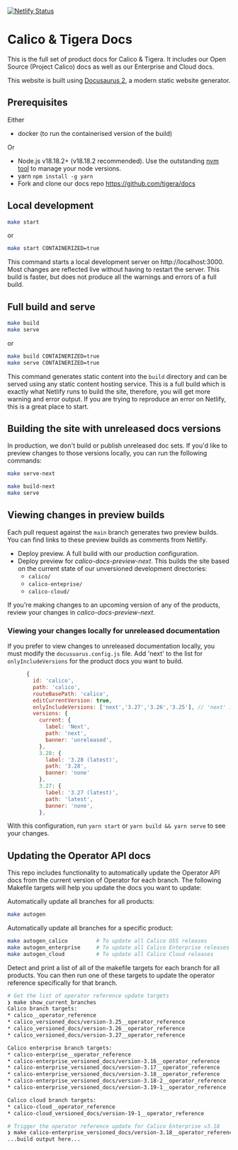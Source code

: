 [![Netlify Status](https://api.netlify.com/api/v1/badges/58c3464e-f1ba-4a32-8c6e-0e41fe8e0f45/deploy-status)](https://app.netlify.com/sites/tigera/deploys)
# Calico & Tigera Docs

This is the full set of product docs for Calico & Tigera. It includes our Open Source (Project Calico) docs
as well as our Enterprise and Cloud docs.

This website is built using [Docusaurus 2](https://docusaurus.io/), a modern static website generator.

## Prerequisites

Either 

* docker (to run the containerised version of the build)

Or

* Node.js v18.18.2+ (v18.18.2 recommended). Use the outstanding [nvm tool](https://github.com/nvm-sh/nvm) to manage your node versions.
* yarn `npm install -g yarn`
* Fork and clone our docs repo <https://github.com/tigera/docs>

## Local development

```bash
make start 
```
or

```bash
make start CONTAINERIZED=true
```

This command starts a local development server on http://localhost:3000. Most changes are reflected live without
having to restart the server. This build is faster, but does not produce all the warnings and errors of a full build.

## Full build and serve

```bash
make build
make serve
```
or
```bash
make build CONTAINERIZED=true
make serve CONTAINERIZED=true
```

This command generates static content into the `build` directory and can be served using any static content hosting
service. This is a full build which is exactly what Netlify runs to build the site, therefore, you will get more
warning and error output. If you are trying to reproduce an error on Netlify, this is a great place to start.

## Building the site with unreleased docs versions

In production, we don't build or publish unreleased doc sets.
If you'd like to preview changes to those versions locally, you can run the following commands:

```bash
make serve-next
```

```bash
make build-next
make serve
```

## Viewing changes in preview builds

Each pull request against the `main` branch generates two preview builds.
You can find links to these preview builds as comments from Netlify.

* Deploy preview. A full build with our production configuration. 
* Deploy preview for _calico-docs-preview-next_. This builds the site based on the current state of our unversioned development directories: 
  * `calico/`
  * `calico-enteprise/`
  * `calico-cloud/`

If you're making changes to an upcoming version of any of the products, review your changes in _calico-docs-preview-next_. 

### Viewing your changes locally for unreleased documentation

If you prefer to view changes to unreleased documentation locally, you must modify the `docusuarus.config.js` file.
Add 'next' to the list for `onlyIncludeVersions` for the product docs you want to build. 

```js
      {
        id: 'calico',
        path: 'calico',
        routeBasePath: 'calico',
        editCurrentVersion: true,
        onlyIncludeVersions: ['next','3.27','3.26','3.25'], // 'next' is added to build the in-development docs  
        versions: {
          current: {
            label: 'Next',
            path: 'next',
            banner: 'unreleased',
          },
          3.28: {
            label: '3.28 (latest)',
            path: '3.28',
            banner: 'none'
          },
          3.27: {
            label: '3.27 (latest)',
            path: 'latest',
            banner: 'none',
          },

```

With this configuration, run `yarn start` or `yarn build && yarn serve` to see your changes.


## Updating the Operator API docs

This repo includes functionality to automatically update the Operator API docs from the current version of Operator
for each branch. The following Makefile targets will help you update the docs you want to update:

Automatically update all branches for all products:

```bash
make autogen
```

Automatically update all branches for a specific product:

```bash
make autogen_calico         # To update all Calico OSS releases
make autogen_enterprise     # To update all Calico Enterprise releases
make autogen_cloud          # To update all Calico Cloud releases
```

Detect and print a list of all of the makefile targets for each branch for all products. You
can then run one of these targets to update the operator reference specifically for that branch.

```bash
# Get the list of operator reference update targets
❯ make show_current_branches
Calico branch targets:
* calico__operator_reference
* calico_versioned_docs/version-3.25__operator_reference
* calico_versioned_docs/version-3.26__operator_reference
* calico_versioned_docs/version-3.27__operator_reference

Calico enterprise branch targets:
* calico-enterprise__operator_reference
* calico-enterprise_versioned_docs/version-3.16__operator_reference
* calico-enterprise_versioned_docs/version-3.17__operator_reference
* calico-enterprise_versioned_docs/version-3.18__operator_reference
* calico-enterprise_versioned_docs/version-3.18-2__operator_reference
* calico-enterprise_versioned_docs/version-3.19-1__operator_reference

Calico cloud branch targets:
* calico-cloud__operator_reference
* calico-cloud_versioned_docs/version-19-1__operator_reference

# Trigger the operator reference update for Calico Enterprise v3.18
❯ make calico-enterprise_versioned_docs/version-3.18__operator_reference
...build output here...
```

